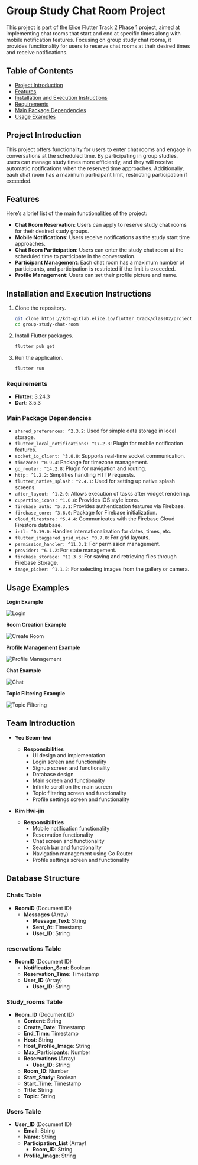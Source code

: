# Group Study Chat Room Project

This project is part of the [Elice](https://apptrack.elice.io/explore) Flutter Track 2 Phase 1 project, aimed at implementing chat rooms that start and end at specific times along with mobile notification features. Focusing on group study chat rooms, it provides functionality for users to reserve chat rooms at their desired times and receive notifications.

## Table of Contents

- [Project Introduction](#project-introduction)
- [Features](#features)
- [Installation and Execution Instructions](#installation-and-execution-instructions)
- [Requirements](#requirements)
- [Main Package Dependencies](#main-package-dependencies)
- [Usage Examples](#usage-examples)

## Project Introduction

This project offers functionality for users to enter chat rooms and engage in conversations at the scheduled time. By participating in group studies, users can manage study times more efficiently, and they will receive automatic notifications when the reserved time approaches. Additionally, each chat room has a maximum participant limit, restricting participation if exceeded.

## Features

Here’s a brief list of the main functionalities of the project:

- **Chat Room Reservation**: Users can apply to reserve study chat rooms for their desired study groups.
- **Mobile Notifications**: Users receive notifications as the study start time approaches.
- **Chat Room Participation**: Users can enter the study chat room at the scheduled time to participate in the conversation.
- **Participant Management**: Each chat room has a maximum number of participants, and participation is restricted if the limit is exceeded.
- **Profile Management**: Users can set their profile picture and name.

## Installation and Execution Instructions

1. Clone the repository.
    ```bash
    git clone https://kdt-gitlab.elice.io/flutter_track/class02/project1/app_team2.git
    cd group-study-chat-room
    ```

2. Install Flutter packages.
    ```bash
    flutter pub get
    ```

3. Run the application.
    ```bash
    flutter run
    ```

### Requirements

- **Flutter**: 3.24.3
- **Dart**: 3.5.3

### Main Package Dependencies

- `shared_preferences: ^2.3.2`: Used for simple data storage in local storage.
- `flutter_local_notifications: ^17.2.3`: Plugin for mobile notification features.
- `socket_io_client: ^3.0.0`: Supports real-time socket communication.
- `timezone: ^0.9.4`: Package for timezone management.
- `go_router: ^14.2.8`: Plugin for navigation and routing.
- `http: ^1.2.2`: Simplifies handling HTTP requests.
- `flutter_native_splash: ^2.4.1`: Used for setting up native splash screens.
- `after_layout: ^1.2.0`: Allows execution of tasks after widget rendering.
- `cupertino_icons: ^1.0.8`: Provides iOS style icons.
- `firebase_auth: ^5.3.1`: Provides authentication features via Firebase.
- `firebase_core: ^3.6.0`: Package for Firebase initialization.
- `cloud_firestore: ^5.4.4`: Communicates with the Firebase Cloud Firestore database.
- `intl: ^0.19.0`: Handles internationalization for dates, times, etc.
- `flutter_staggered_grid_view: ^0.7.0`: For grid layouts.
- `permission_handler: ^11.3.1`: For permission management.
- `provider: ^6.1.2`: For state management.
- `firebase_storage: ^12.3.3`: For saving and retrieving files through Firebase Storage.
- `image_picker: ^1.1.2`: For selecting images from the gallery or camera.

## Usage Examples

**Login Example**

![Login](./readmeImage/Login.gif)

**Room Creation Example**

![Create Room](./readmeImage/CreateRoom.gif)

**Profile Management Example**

![Profile Management](./readmeImage/Profile.gif)

**Chat Example**

![Chat](./readmeImage/Chat.gif)

**Topic Filtering Example**

![Topic Filtering](./readmeImage/Filter.gif)


## Team Introduction 

- **Yeo Beom-hwi**  
    - **Responsibilities**  
        - UI design and implementation  
        - Login screen and functionality  
        - Signup screen and functionality  
        - Database design  
        - Main screen and functionality  
        - Infinite scroll on the main screen  
        - Topic filtering screen and functionality  
        - Profile settings screen and functionality  

- **Kim Hwi-jin**  
    - **Responsibilities**  
        - Mobile notification functionality  
        - Reservation functionality  
        - Chat screen and functionality  
        - Search bar and functionality  
        - Navigation management using Go Router  
        - Profile settings screen and functionality  

## Database Structure

### Chats Table
- **RoomID**  (Document ID)  
  - **Messages** (Array)  
    - **Message_Text**: String  
    - **Sent_At**: Timestamp  
    - **User_ID**: String  

### reservations Table
- **RoomID** (Document ID)  
    - **Notification_Sent**: Boolean  
    - **Reservation_Time**: Timestamp  
    - **User_ID** (Array)  
        - **User_ID**: String  

### Study_rooms Table
- **Room_ID** (Document ID)  
  - **Content**: String  
  - **Create_Date**: Timestamp  
  - **End_Time**: Timestamp  
  - **Host**: String  
  - **Host_Profile_Image**: String  
  - **Max_Participants**: Number  
  - **Reservations** (Array)  
    - **User_ID**: String  
  - **Room_ID**: Number  
  - **Start_Study**: Boolean  
  - **Start_Time**: Timestamp  
  - **Title**: String  
  - **Topic**: String  

### Users Table
- **User_ID** (Document ID)  
  - **Email**: String  
  - **Name**: String  
  - **Participation_List** (Array)  
    - **Room_ID**: String  
  - **Profile_Image**: String  
